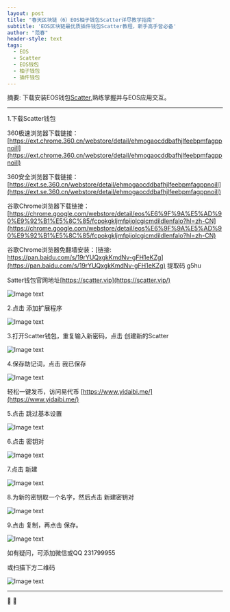 ```yaml
---
layout: post
title: "春天区块链（6）EOS柚子钱包Scatter详尽教学指南"
subtitle: 'EOS区块链最优质插件钱包Scatter教程，新手高手皆必备'
author: "范春"
header-style: text
tags:
  - EOS
  - Scatter
  - EOS钱包
  - 柚子钱包
  - 插件钱包
---
```


摘要: 下载安装EOS钱包[Scatter](https://ext.chrome.360.cn/webstore/detail/ehmogaocddbafhjlfeebpmfagppnoill),熟练掌握并与EOS应用交互。

---

1.下载Scatter钱包

360极速浏览器下载链接：[https://ext.chrome.360.cn/webstore/detail/ehmogaocddbafhjlfeebpmfagppnoill](https://ext.chrome.360.cn/webstore/detail/ehmogaocddbafhjlfeebpmfagppnoill)

360安全浏览器下载链接：[https://ext.se.360.cn/webstore/detail/ehmogaocddbafhjlfeebpmfagppnoill](https://ext.se.360.cn/webstore/detail/ehmogaocddbafhjlfeebpmfagppnoill)

谷歌Chrome浏览器下载链接：[https://chrome.google.com/webstore/detail/eos%E6%9F%9A%E5%AD%90%E9%92%B1%E5%8C%85/fcpokgkljmfpijolcgicmdildlenfalo?hl=zh-CN](https://chrome.google.com/webstore/detail/eos%E6%9F%9A%E5%AD%90%E9%92%B1%E5%8C%85/fcpokgkljmfpijolcgicmdildlenfalo?hl=zh-CN)

谷歌Chrome浏览器免翻墙安装：[链接: https://pan.baidu.com/s/19rYUQxgkKmdNv-gFH1eKZg](https://pan.baidu.com/s/19rYUQxgkKmdNv-gFH1eKZg) 提取码 g5hu

Satter钱包官网地址[https://scatter.vip](https://scatter.vip/)


![Image text](https://www.btc36.com/scatter/1.jpg)



2.点击 添加扩展程序

![Image text](https://www.btc36.com/scatter/2.jpg)

3.打开Scatter钱包，重复输入新密码，点击 创建新的Scatter

![Image text](https://www.btc36.com/scatter/3.jpg)

4.保存助记词，点击 我已保存

![Image text](https://www.btc36.com/scatter/4.jpg)

轻松一键发币，访问易代币 [https://www.yidaibi.me/](https://www.yidaibi.me/)

5.点击 跳过基本设置

![Image text](https://www.btc36.com/scatter/5.jpg)

6.点击 密钥对

![Image text](https://www.btc36.com/scatter/6.jpg)

7.点击 新建

![Image text](https://www.btc36.com/scatter/7.jpg)

8.为新的密钥取一个名字，然后点击 新建密钥对

![Image text](https://www.btc36.com/scatter/8.jpg)

9.点击 复制，再点击 保存。

![Image text](https://www.btc36.com/scatter/9.jpg)

如有疑问，可添加微信或QQ 231799955

或扫描下方二维码

![Image text](https://www.btc36.com/wechat.jpeg)

---



